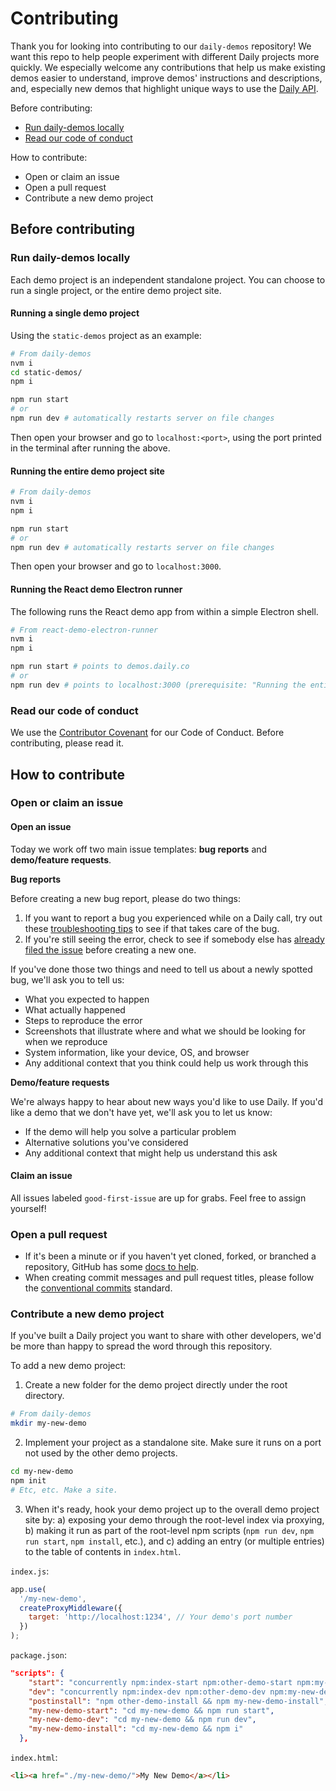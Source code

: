 # Contributing 
Thank you for looking into contributing to our `daily-demos` repository! We want this repo to help people experiment with different Daily projects more quickly. We especially welcome any contributions that help us make existing demos easier to understand, improve demos' instructions and descriptions, and, especially new demos that highlight unique ways to use the [Daily API](https://docs.daily.co/reference). 

Before contributing: 
* [Run daily-demos locally](#run-daily-demos-locally) 
* [Read our code of conduct](#read-our-code-of-conduct) 

How to contribute: 
* Open or claim an issue 
* Open a pull request 
* Contribute a new demo project 

## Before contributing 
### Run daily-demos locally 
Each demo project is an independent standalone project. You can choose to run a single project, or the entire demo project site.

#### Running a single demo project 
Using the `static-demos` project as an example:
```bash
# From daily-demos
nvm i
cd static-demos/
npm i

npm run start
# or
npm run dev # automatically restarts server on file changes
```

Then open your browser and go to `localhost:<port>`, using the port printed in the terminal after running the above.

#### Running the entire demo project site
```bash
# From daily-demos
nvm i
npm i

npm run start
# or
npm run dev # automatically restarts server on file changes
```
Then open your browser and go to `localhost:3000`.

#### Running the React demo Electron runner
The following runs the React demo app from within a simple Electron shell.
```bash
# From react-demo-electron-runner
nvm i
npm i

npm run start # points to demos.daily.co
# or
npm run dev # points to localhost:3000 (prerequisite: "Running the entire demo project site")
```

### Read our code of conduct 
We use the [Contributor Covenant](https://www.contributor-covenant.org/) for our Code of Conduct. Before contributing, please read it. 

## How to contribute 
### Open or claim an issue 
#### Open an issue 
Today we work off two main issue templates: **bug reports** and **demo/feature requests**. 

**Bug reports** 

Before creating a new bug report, please do two things: 

1) If you want to report a bug you experienced while on a Daily call, try out these [troubleshooting tips](https://help.daily.co/en/articles/2303117-top-troubleshooting-tips) to see if that takes care of the bug. 
2) If you're still seeing the error, check to see if somebody else has [already filed the issue](https://github.com/daily-co/daily-demos/issues) before creating a new one.

If you've done those two things and need to tell us about a newly spotted bug, we'll ask you to tell us: 
* What you expected to happen 
* What actually happened 
* Steps to reproduce the error 
* Screenshots that illustrate where and what we should be looking for when we reproduce 
* System information, like your device, OS, and browser 
* Any additional context that you think could help us work through this 

**Demo/feature requests** 

We're always happy to hear about new ways you'd like to use Daily. If you'd like a demo that we don't have yet, we'll ask you to let us know: 
* If the demo will help you solve a particular problem 
* Alternative solutions you've considered 
* Any additional context that might help us understand this ask 

#### Claim an issue 
All issues labeled `good-first-issue` are up for grabs. Feel free to assign yourself! 

### Open a pull request 
* If it's been a minute or if you haven't yet cloned, forked, or branched a repository, GitHub has some [docs to help](https://docs.github.com/en/github/collaborating-with-issues-and-pull-requests).
* When creating commit messages and pull request titles, please follow the [conventional commits](https://www.conventionalcommits.org/en/v1.0.0/) standard. 

### Contribute a new demo project 
If you've built a Daily project you want to share with other developers, we'd be more than happy to spread the word through this repository. 

To add a new demo project:

1. Create a new folder for the demo project directly under the root directory.

```bash
# From daily-demos
mkdir my-new-demo
```

2. Implement your project as a standalone site. Make sure it runs on a port not used by the other demo projects.

```bash
cd my-new-demo
npm init
# Etc, etc. Make a site.
```

3. When it's ready, hook your demo project up to the overall demo project site by: a) exposing your demo through the root-level index via proxying, b) making it run as part of the root-level npm scripts (`npm run dev`, `npm run start`, `npm install`, etc.), and c) adding an entry (or multiple entries) to the table of contents in `index.html`.

`index.js`:

```javascript
app.use(
  '/my-new-demo',
  createProxyMiddleware({
    target: 'http://localhost:1234', // Your demo's port number
  })
);
```

`package.json`:

```json
"scripts": {
    "start": "concurrently npm:index-start npm:other-demo-start npm:my-new-demo-start",
    "dev": "concurrently npm:index-dev npm:other-demo-dev npm:my-new-demo-dev",
    "postinstall": "npm other-demo-install && npm my-new-demo-install",
    "my-new-demo-start": "cd my-new-demo && npm run start",
    "my-new-demo-dev": "cd my-new-demo && npm run dev",
    "my-new-demo-install": "cd my-new-demo && npm i"
  },
```

`index.html`:

```html
<li><a href="./my-new-demo/">My New Demo</a></li>
```